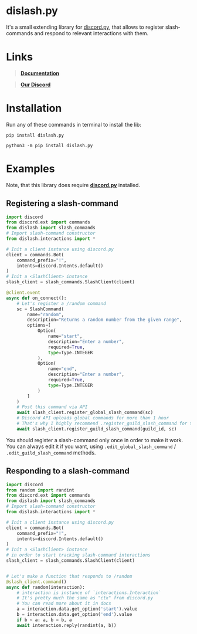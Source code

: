 # dislash.py
It's a small extending library for [discord.py](https://github.com/Rapptz/discord.py), that allows to register slash-commands and respond to relevant interactions with them.

# Links
> **[Documentation](https://dislashpy.readthedocs.io/en/latest)**

> **[Our Discord](https://discord.gg/gJDbCw8aQy)**

# Installation
Run any of these commands in terminal to install the lib:
```
pip install dislash.py
```
```
python3 -m pip install dislash.py
```
# Examples
Note, that this library does require **[discord.py](https://github.com/Rapptz/discord.py)** installed.

## Registering a slash-command
```python
import discord
from discord.ext import commands
from dislash import slash_commands
# Import slash-command constructor
from dislash.interactions import *

# Init a client instance using discord.py
client = commands.Bot(
    command_prefix="!",
    intents=discord.Intents.default()
)
# Init a <SlashClient> instance
slash_client = slash_commands.SlashClient(client)

@client.event
async def on_connect():
    # Let's register a /random command
    sc = SlashCommand(
        name="random",
        description="Returns a random number from the given range",
        options=[
            Option(
                name="start",
                description="Enter a number",
                required=True,
                type=Type.INTEGER
            ),
            Option(
                name="end",
                description="Enter a number",
                required=True,
                type=Type.INTEGER
            )
        ]
    )
    # Post this command via API
    await slash_client.register_global_slash_command(sc)
    # Discord API uploads global commands for more than 1 hour
    # That's why I highly recommend .register_guild_slash_command for testing:
    await slash_client.register_guild_slash_command(guild_id, sc)
```
You should register a slash-command only once in order to make it work. You can always edit it if you want, using `.edit_global_slash_command` / `.edit_guild_slash_command` methods.

## Responding to a slash-command
```python
import discord
from random import randint
from discord.ext import commands
from dislash import slash_commands
# Import slash-command constructor
from dislash.interactions import *

# Init a client instance using discord.py
client = commands.Bot(
    command_prefix="!",
    intents=discord.Intents.default()
)
# Init a <SlashClient> instance
# in order to start tracking slash-command interactions
slash_client = slash_commands.SlashClient(client)


# Let's make a function that responds to /random
@slash_client.command()
async def random(interaction):
    # interaction is instance of `interactions.Interaction`
    # It's pretty much the same as "ctx" from discord.py
    # You can read more about it in docs
    a = interaction.data.get_option('start').value
    b = interaction.data.get_option('end').value
    if b < a: a, b = b, a
    await interaction.reply(randint(a, b))
```